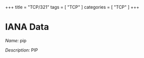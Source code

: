 +++
title = "TCP/321"
tags = [ "TCP" ]
categories = [ "TCP" ]
+++

# IANA Data

_Name:_ pip

_Description:_ PIP

